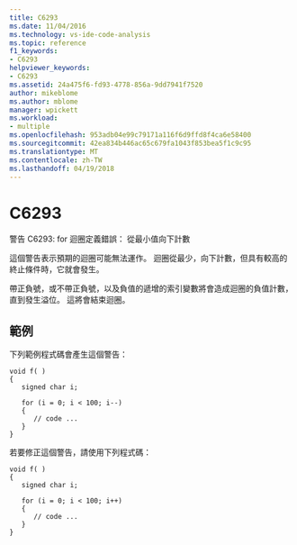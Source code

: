 ```yaml
---
title: C6293
ms.date: 11/04/2016
ms.technology: vs-ide-code-analysis
ms.topic: reference
f1_keywords:
- C6293
helpviewer_keywords:
- C6293
ms.assetid: 24a475f6-fd93-4778-856a-9dd7941f7520
author: mikeblome
ms.author: mblome
manager: wpickett
ms.workload:
- multiple
ms.openlocfilehash: 953adb04e99c79171a116f6d9ffd8f4ca6e58400
ms.sourcegitcommit: 42ea834b446ac65c679fa1043f853bea5f1c9c95
ms.translationtype: MT
ms.contentlocale: zh-TW
ms.lasthandoff: 04/19/2018
---
```

# <a name="c6293"></a>C6293
警告 C6293: for 迴圈定義錯誤： 從最小值向下計數

 這個警告表示預期的迴圈可能無法運作。 迴圈從最少，向下計數，但具有較高的終止條件時，它就會發生。

 帶正負號，或不帶正負號，以及負值的遞增的索引變數將會造成迴圈的負值計數，直到發生溢位。 這將會結束迴圈。

## <a name="example"></a>範例
 下列範例程式碼會產生這個警告：

```
void f( )
{
   signed char i;

   for (i = 0; i < 100; i--)
   {
      // code ...
   }
}

```

 若要修正這個警告，請使用下列程式碼：

```
void f( )
{
   signed char i;

   for (i = 0; i < 100; i++)
   {
      // code ...
   }
}
```